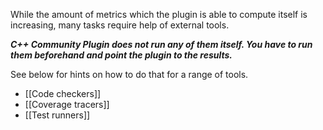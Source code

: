 While the amount of metrics which the plugin is able to compute itself is increasing, many tasks require help of external tools. 

_**C++ Community Plugin does not run any of them itself. You have to run them beforehand and point the plugin to the results.**_

See below for hints on how to do that for a range of tools.

* [[Code checkers]]
* [[Coverage tracers]]
* [[Test runners]]